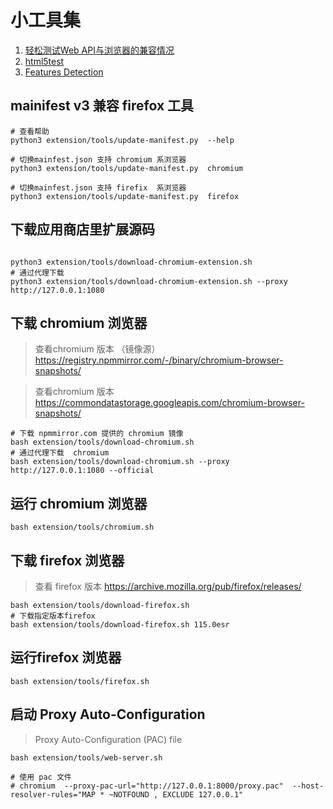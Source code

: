 # 小工具集

1. [轻松测试Web API与浏览器的兼容情况](https://caniuse.com/)
1. [html5test](https://html5test.com/)
2. [Features Detection](https://browserleaks.com/features)

## mainifest v3 兼容 firefox 工具

```shell
# 查看帮助
python3 extension/tools/update-manifest.py  --help

# 切换mainfest.json 支持 chromium 系浏览器
python3 extension/tools/update-manifest.py  chromium

# 切换mainfest.json 支持 firefix  系浏览器
python3 extension/tools/update-manifest.py  firefox

```

## 下载应用商店里扩展源码

```shell

python3 extension/tools/download-chromium-extension.sh
# 通过代理下载
python3 extension/tools/download-chromium-extension.sh --proxy http://127.0.0.1:1080

```

## 下载 chromium 浏览器

> 查看chromium 版本 （镜像源） https://registry.npmmirror.com/-/binary/chromium-browser-snapshots/

> 查看chromium 版本  https://commondatastorage.googleapis.com/chromium-browser-snapshots/

```shell
# 下载 npmmirror.com 提供的 chromium 镜像 
bash extension/tools/download-chromium.sh 
# 通过代理下载  chromium 
bash extension/tools/download-chromium.sh --proxy http://127.0.0.1:1080 --official
```

## 运行 chromium 浏览器

```shell
bash extension/tools/chromium.sh
```

## 下载 firefox 浏览器

> 查看 firefox 版本  https://archive.mozilla.org/pub/firefox/releases/

```shell
bash extension/tools/download-firefox.sh
# 下载指定版本firefox 
bash extension/tools/download-firefox.sh 115.0esr
```

## 运行firefox 浏览器

```shell 
bash extension/tools/firefox.sh 
```


## 启动  Proxy Auto-Configuration

> Proxy Auto-Configuration (PAC) file

```shell 
bash extension/tools/web-server.sh 

# 使用 pac 文件
# chromium  --proxy-pac-url="http://127.0.0.1:8000/proxy.pac"  --host-resolver-rules="MAP * ~NOTFOUND , EXCLUDE 127.0.0.1"

```